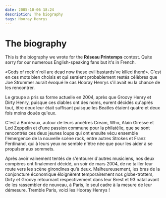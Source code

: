 ```yaml
---
date: 2005-10-06 18:24
description: The biography
tags: Hooray Henrys
---
```


# The biography

This is the biography we wrote for the **Réseau Printemps** contest. Quite sorry for our numerous English-speaking fans but it's in French.

«Gods of rock'n'roll are dead now these evil bastards've killed them!». C'est en ces mots bien choisis et qui seraient probablement restés célèbres que Joe Strummer aurait évoqué le cas Hooray Henrys s'il avait eu la chance de les rencontrer.

Le groupe a pris sa forme actuelle en 2004, après que Groovy Henry et Dirty Henry, puisque ces diables ont des noms, eurent décidés qu'après tout, être deux leur était suffisant puisque les Beatles étaient quatre et deux fois moins doués qu'eux.

C'est à Bordeaux, autour de leurs ancêtres Cream, Who, Alain Giresse et Led Zeppelin et d'une passion commune pour la philatélie, que se sont rencontrés ces deux jeunes loups qui ont ensuite vécu ensemble l'émergence de la nouvelle scène rock, entre autres Strokes et Franz Ferdinand, qui à leurs yeux ne semble n'être née que pour les aider à se propulser aux sommets.

Après avoir vainement tentés de s'entourer d'autres musiciens, nos deux compères ont finalement décidé, un soir de mars 2004, de ne tailler leur route vers les scène girondines qu'à deux. Malheureusement, les bras de la conjoncture économique éloignèrent temporairement nos globe-trotters, Dirty et Groovy retournant respectivement dans leur Brest et 93 natal avant de les rassembler de nouveau, à Paris, le seul cadre à la mesure de leur démesure. Tremble Paris, voici les Hooray Henrys !
